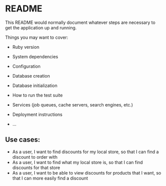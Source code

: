 # README

This README would normally document whatever steps are necessary to get the
application up and running.

Things you may want to cover:

* Ruby version

* System dependencies

* Configuration

* Database creation

* Database initialization

* How to run the test suite

* Services (job queues, cache servers, search engines, etc.)

* Deployment instructions

* ...

## Use cases:

- As a user, I want to find discounts for my local store, so that I can find a discount to order with
- As a user, I want to find what my local store is, so that I can find discounts for that store
- As a user, I want to be able to view discounts for products that I want, so that I can more easily find a discount
